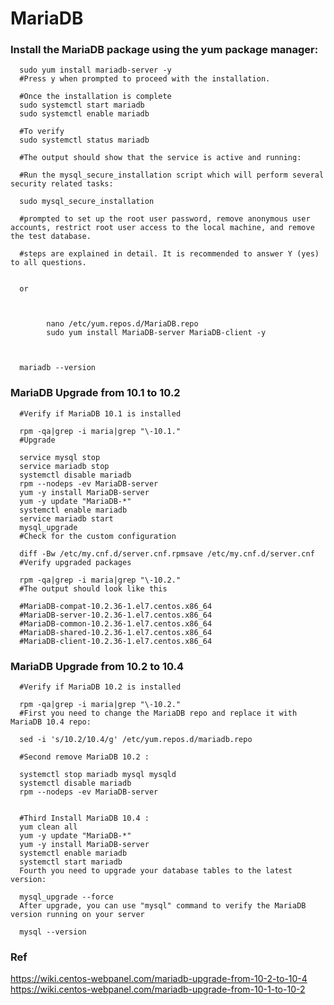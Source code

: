 # MariaDB


### Install the MariaDB package using the yum package manager:

      sudo yum install mariadb-server -y
      #Press y when prompted to proceed with the installation.

      #Once the installation is complete
      sudo systemctl start mariadb
      sudo systemctl enable mariadb

      #To verify  
      sudo systemctl status mariadb

      #The output should show that the service is active and running:

      #Run the mysql_secure_installation script which will perform several security related tasks:

      sudo mysql_secure_installation

      #prompted to set up the root user password, remove anonymous user accounts, restrict root user access to the local machine, and remove the test database.

      #steps are explained in detail. It is recommended to answer Y (yes) to all questions.
      
      
      or 
      
      
      
            nano /etc/yum.repos.d/MariaDB.repo
            sudo yum install MariaDB-server MariaDB-client -y



      mariadb --version


### MariaDB Upgrade from 10.1 to 10.2


      #Verify if MariaDB 10.1 is installed

      rpm -qa|grep -i maria|grep "\-10.1."
      #Upgrade

      service mysql stop
      service mariadb stop
      systemctl disable mariadb
      rpm --nodeps -ev MariaDB-server
      yum -y install MariaDB-server
      yum -y update "MariaDB-*"
      systemctl enable mariadb
      service mariadb start
      mysql_upgrade
      #Check for the custom configuration

      diff -Bw /etc/my.cnf.d/server.cnf.rpmsave /etc/my.cnf.d/server.cnf
      #Verify upgraded packages

      rpm -qa|grep -i maria|grep "\-10.2."
      #The output should look like this

      #MariaDB-compat-10.2.36-1.el7.centos.x86_64
      #MariaDB-server-10.2.36-1.el7.centos.x86_64
      #MariaDB-common-10.2.36-1.el7.centos.x86_64
      #MariaDB-shared-10.2.36-1.el7.centos.x86_64
      #MariaDB-client-10.2.36-1.el7.centos.x86_64



### MariaDB Upgrade from 10.2 to 10.4

      #Verify if MariaDB 10.2 is installed

      rpm -qa|grep -i maria|grep "\-10.2."
      #First you need to change the MariaDB repo and replace it with MariaDB 10.4 repo:

      sed -i 's/10.2/10.4/g' /etc/yum.repos.d/mariadb.repo

      #Second remove MariaDB 10.2 :

      systemctl stop mariadb mysql mysqld
      systemctl disable mariadb
      rpm --nodeps -ev MariaDB-server


      #Third Install MariaDB 10.4 :
      yum clean all
      yum -y update "MariaDB-*"
      yum -y install MariaDB-server
      systemctl enable mariadb
      systemctl start mariadb
      Fourth you need to upgrade your database tables to the latest version:

      mysql_upgrade --force
      After upgrade, you can use "mysql" command to verify the MariaDB version running on your server

      mysql --version


### Ref

https://wiki.centos-webpanel.com/mariadb-upgrade-from-10-2-to-10-4
https://wiki.centos-webpanel.com/mariadb-upgrade-from-10-1-to-10-2
